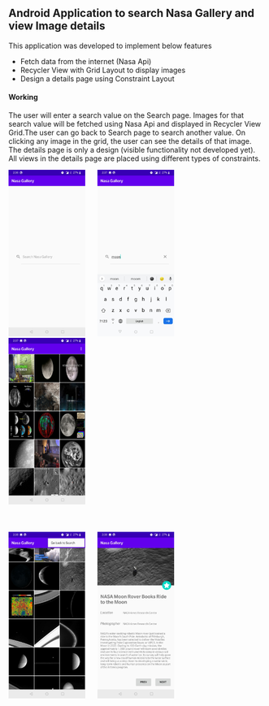 
##  Android Application to search Nasa Gallery and view Image details

This application was developed to implement below features

* Fetch data from the internet (Nasa Api)
* Recycler View with Grid Layout to display images
* Design a details page using Constraint Layout

#### Working

The user will enter a search value on the Search page. Images for that search value will be fetched using Nasa Api and displayed in Recycler View Grid.The user can go back to Search page to search another value. On clicking any image in the grid, the user can see the details of that image. The details page is only a design (visible functionality not developed yet). All views in the details page are placed using different types of constraints. 

<img src="Images/SearchPage.jpg" width="30%">&nbsp;&nbsp;&nbsp;&nbsp;&nbsp;&nbsp;<img src="Images/EnterSearch.jpg" width="30%">&nbsp;&nbsp;&nbsp;&nbsp;&nbsp;&nbsp;
<img src="Images/ImageGrid.jpg" width="30%">
</br></br></br></br>
<img src="Images/BackToSearchOption.jpg" width="30%">&nbsp;&nbsp;&nbsp;&nbsp;&nbsp;&nbsp;<img src="Images/DetailPage.jpg" width="30%">

